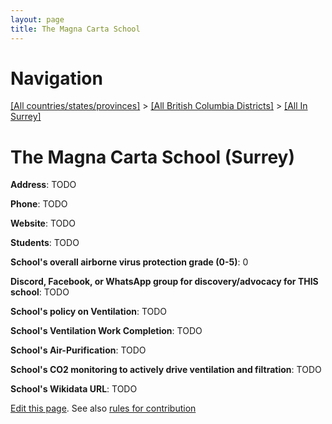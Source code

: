```yaml
---
layout: page
title: The Magna Carta School
---
```

# Navigation

[[All countries/states/provinces]](../../..) > [[All British Columbia Districts]](../..) > [[All In Surrey]](..)

# The Magna Carta School (Surrey)

**Address**: TODO

**Phone**: TODO

**Website**: TODO

**Students**: TODO

**School's overall airborne virus protection grade (0-5)**: 0

**Discord, Facebook, or WhatsApp group for discovery/advocacy for THIS school**: TODO

**School's policy on Ventilation**: TODO

**School's Ventilation Work Completion**: TODO

**School's Air-Purification**: TODO

**School's CO2 monitoring to actively drive ventilation and filtration**: TODO

**School's Wikidata URL**: TODO


[Edit this page](https://github.com/ventilate-schools/BC/edit/main/./Surrey/The_Magna_Carta_School.md). See also [rules for contribution](../../../contribution-rules/)